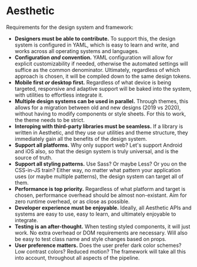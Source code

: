 # Aesthetic

Requirements for the design system and framework:

- **Designers must be able to contribute.** To support this, the design system is configured in
  YAML, which is easy to learn and write, and works across all operating systems and languages.
- **Configuration _and_ convention.** YAML configuration will allow for explicit customizability if
  needed, otherwise the automated settings will suffice as the common denominator. Ultimately,
  regardless of which approach is chosen, it will be compiled down to the same design tokens.
- **Mobile first _or_ desktop first.** Regardless of what device is being targeted, responsive and
  adaptive support will be baked into the system, with utilities to effortless integrate it.
- **Multiple design systems can be used in parallel.** Through themes, this allows for a migration
  between old and new designs (2019 vs 2020), without having to modify components or style sheets.
  For this to work, the theme needs to be strict.
- **Interoping with third-party libraries must be seamless.** If a library is written in Aesthetic,
  and they use our utilities and theme structure, they immediately gain all the benefits of the
  design system.
- **Support all platforms.** Why only support web? Let's support Android and iOS also, so that the
  design system is truly universal, and is the source of truth.
- **Support all styling patterns.** Use Sass? Or maybe Less? Or you on the CSS-in-JS train? Either
  way, no matter what pattern your application uses (or maybe multiple patterns), the design system
  can target all of them.
- **Performance is top priority.** Regardless of what platform and target is chosen, performance
  overhead should be almost non-existant. Aim for zero runtime overhead, or as close as possible.
- **Developer experience must be enjoyable.** Ideally, all Aesthetic APIs and systems are easy to
  use, easy to learn, and ultimately enjoyable to integrate.
- **Testing is an after-thought.** When testing styled components, it will just work. No extra
  overhead or DOM requirements are necessary. Will also be easy to test class name and style changes
  based on props.
- **User preference matters.** Does the user prefer dark color schemes? Low contrast colors? Reduced
  motion? The framework will take all this into account, throughout all aspects of the pipeline.
